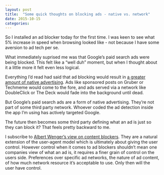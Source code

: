 ```yaml
---
layout: post
title:  "Some quick thoughts on blocking ads - native vs. network"
date: 2015-10-15  
categories:
---
```

So I installed an ad blocker today for the first time. I was keen to see what 5% increase in speed when browsing looked like - not because I have some aversion to ad tech per se.

What immediately suprised me was that Google’s paid search ads were being blocked. This felt like a “well duh” moment, but when I thought about it a little more it felt even less logical.

Everything I’d read had said that ad blocking would result in [a greater amount of native advertising](http://www.theawl.com/2015/09/welcome-to-the-block-party). Ads like sponsored posts on Gruber or Techmeme would come to the fore, and ads served via a network like DoubleClick or The Deck would fade into the background until dead.

But Google’s paid search ads are a form of native advertising. They’re not part of some third party network. Whoever coded the ad detection inside the app I’m using has actively targeted Google.

The future then becomes some third party defining what an ad is just so they can block it? That feels pretty backward to me.

I subscribe to [Albert Wenger’s view on content blockers](http://continuations.com/post/129505428780/ad-blocking-points-the-way-to-decentralizing-power). They are a natural extension of the user-agent model which is ultimately about giving the user control. However control when it comes to ad blockers shouldn’t mean one companies view of what an ad is, it requires a finer grain of control on the users side. Preferences over specific ad networks, the nature of ad content, of how much network resource it’s acceptable to use. Only then will the user have control.
